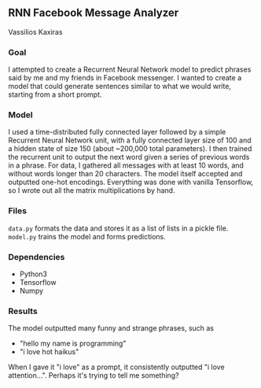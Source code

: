 ## RNN Facebook Message Analyzer
Vassilios Kaxiras

### Goal

I attempted to create a Recurrent Neural Network model to predict phrases said by me and my friends in Facebook messenger. I wanted to create a model that could generate sentences similar to what we would write, starting from a short prompt.

### Model

I used a time-distributed fully connected layer followed by a simple Recurrent Neural Network unit, with a fully connected layer size of 100 and a hidden state of size 150 (about ~200,000 total parameters). I then trained the recurrent unit to output the next word given a series of previous words in a phrase. For data, I gathered all messages with at least 10 words, and without words longer than 20 characters. The model itself accepted and outputted one-hot encodings. Everything was done with vanilla Tensorflow, so I wrote out all the matrix multiplications by hand.

### Files

`data.py` formats the data and stores it as a list of lists in a pickle file.
`model.py` trains the model and forms predictions.

### Dependencies

- Python3
- Tensorflow
- Numpy

### Results

The model outputted many funny and strange phrases, such as
- "hello my name is programming"
- "i love hot haikus"

When I gave it "i love" as a prompt, it consistently outputted "i love attention...". Perhaps it's trying to tell me something?
